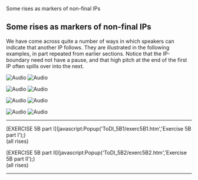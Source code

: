 Some rises as markers of non-final IPs <!-- var popWin // because of the closepopWin() //function it has to be declare global function Popup(URL,NAME) { // alert(URL + NAME); //This opens the window Settings = "toolbar=0, location=0,menubar=0,scrollbars=1," + "left=50,top=20,resizable=1,width=750,height=550" popWin = window.open(URL,"",Settings); popWin.focus(); } function closepopWin() { //This function will close the popup window popWin.close() } function FrameUpdate(URL1, URL2) { parent.audio.location.href = URL1; parent.display.location.href = URL2; } // -->

Some rises as markers of non-final IPs
--------------------------------------

We have come across quite a number of ways in which speakers can indicate that another IP follows. They are illustrated in the following examples, in part repeated from earlier sections. Notice that the IP-boundary need not have a pause, and that high pitch at the end of the first IP often spills over into the next.

![Audio](audio.gif) ![Audio](./audio/gif/035.gif)

![Audio](audio.gif) ![Audio](./audio/gif/036.gif)

![Audio](audio.gif) ![Audio](./audio/gif/037.gif)

![Audio](audio.gif) ![Audio](./audio/gif/038.gif)

* * *

[EXERCISE 5B part I](javascript:Popup('ToDI_5B1/exerc5B1.htm','Exercise 5B part I');)  
(all rises)

[EXERCISE 5B part II](javascript:Popup('ToDI_5B2/exerc5B2.htm','Exercise 5B part II');)  
(all rises)

* * *

